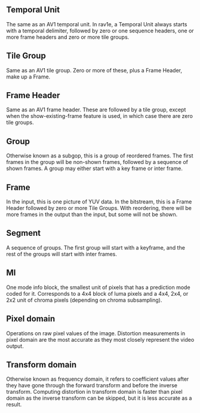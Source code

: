 Temporal Unit
---------------
The same as an AV1 temporal unit. In rav1e, a Temporal Unit always starts with a temporal delimiter, followed by zero or one sequence headers, one or more frame headers and zero or more tile groups.

Tile Group
-----------
Same as an AV1 tile group. Zero or more of these, plus a Frame Header, make up a Frame.

Frame Header
--------------
Same as an AV1 frame header. These are followed by a tile group, except when the show-existing-frame feature is used, in which case there are zero tile groups.

Group
------
Otherwise known as a subgop, this is a group of reordered frames. The first frames in the group will be non-shown frames, followed by a sequence of shown frames.  A group may either start with a key frame or inter frame.

Frame
------
In the input, this is one picture of YUV data.
In the bitstream, this is a Frame Header followed by zero or more Tile Groups.
With reordering, there will be more frames in the output than the input, but some will not be shown.
  
Segment
--------
A sequence of groups. The first group will start with a keyframe, and the rest of the groups will start with inter frames.

MI
--
One mode info block, the smallest unit of pixels that has a prediction mode coded for it. Corresponds to a 4x4 block of luma pixels and a 4x4, 2x4, or 2x2 unit of chroma pixels (depending on chroma subsampling).

Pixel domain
--------------
Operations on raw pixel values of the image. Distortion measurements in pixel domain are the most accurate as they most closely represent the video output.

Transform domain
------------------
Otherwise known as frequency domain, it refers to coefficient values after they have gone through the forward transform and before the inverse transform. Computing distortion in transform domain is faster than pixel domain as the inverse transform can be skipped, but it is less accurate as a result.
